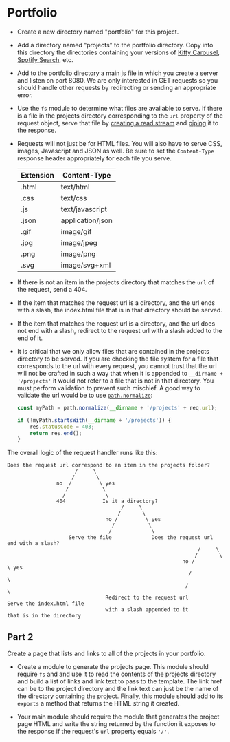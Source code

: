# Portfolio

* Create a new directory named "portfolio" for this project.

* Add a directory named "projects" to the portfolio directory. Copy into this directory the directories containing your versions of <a href="../wk2_carousel">Kitty Carousel</a>, <a href="../wk3_spotify_search">Spotify Search</a>, etc.

* Add to the portfolio directory a main js file in which you create a server and listen on port 8080. We are only interested in GET requests so you should handle other requests by redirecting or sending an appropriate error.

* Use the `fs` module to determine what files are available to serve. If there is a file in the projects directory corresponding to the `url` property of the request object, serve that file by <a href="https://nodejs.org/api/fs.html#fs_fs_createreadstream_path_options">creating a read stream</a> and <a href="https://nodejs.org/api/stream.html#stream_readable_pipe_destination_options">piping</a> it to the response.

* Requests will not just be for HTML files. You will also have to serve CSS, images, Javascript and JSON as well. Be sure to set the `Content-Type` response header appropriately for each file you serve.

  | Extension | Content-Type |
  |-----------|--------------|
  | .html | text/html |
  | .css | text/css |
  | .js | text/javascript |
  | .json | application/json |
  | .gif | image/gif |
  | .jpg | image/jpeg |
  | .png | image/png |
  | .svg	| image/svg+xml |

* If there is not an item in the projects directory that matches the `url` of the request, send a 404.

* If the item that matches the request url is a directory, and the url ends with a slash, the index.html file that is in that directory should be served.

* If the item that matches the request url is a directory, and the url does not end with a slash, redirect to the request url with a slash added to the end of it.

* It is critical that we only allow files that are contained in the projects directory to be served. If you are checking the file system for a file that corresponds to the url with every request, you cannot trust that the url will not be crafted in such a way that when it is appended to `__dirname + '/projects'` it would not refer to a file that is not in that directory. You must perform validation to prevent such mischief. A good way to validate the url would be to use [`path.normalize`](https://nodejs.org/api/path.html#path_path_normalize_path):
  ```js
  const myPath = path.normalize(__dirname + '/projects' + req.url);
  
  if (!myPath.startsWith(__dirname + '/projects')) {
      res.statusCode = 403;
      return res.end();
  }
  ```
The overall logic of the request handler runs like this:
```
Does the request url correspond to an item in the projects folder?
                      /     \
                     /       \
                no  /         \ yes
                   /           \
                  /             \
                404            Is it a directory?
                                     /     \
                                    /       \
                                no /         \ yes
                                  /           \
                                 /             \
                    Serve the file             Does the request url end with a slash?
                                                              /     \
                                                             /       \
                                                         no /         \ yes
                                                           /           \
                                                          /             \
                                Redirect to the request url             Serve the index.html file 
                                with a slash appended to it             that is in the directory
```
## Part 2

Create a page that lists and links to all of the projects in your portfolio.

* Create a module to generate the projects page. This module should require `fs` and and use it to read the contents of the projects directory and build a list of links and link text to pass to the template. The link href can be to the project directory and the link text can just be the name of the directory containing the project. Finally, this module should add to its `exports` a method that returns the HTML string it created.

* Your main module should require the module that generates the project page HTML and write the string returned by the function it exposes to the response if the request's `url` property equals ``'/'``.

